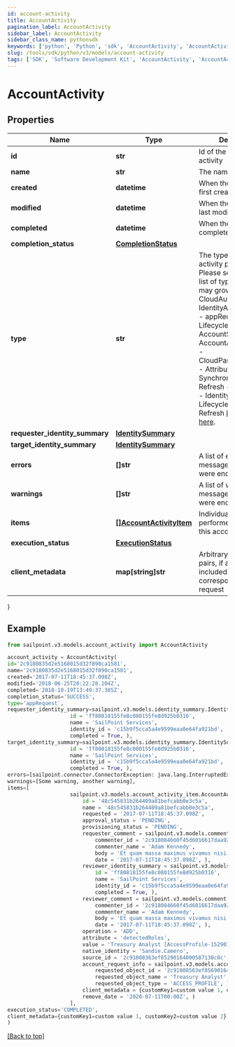 ```yaml
---
id: account-activity
title: AccountActivity
pagination_label: AccountActivity
sidebar_label: AccountActivity
sidebar_class_name: pythonsdk
keywords: ['python', 'Python', 'sdk', 'AccountActivity', 'AccountActivity']
slug: /tools/sdk/python/v3/models/account-activity
tags: ['SDK', 'Software Development Kit', 'AccountActivity', 'AccountActivity']
---
```


# AccountActivity

## Properties

| Name | Type | Description | Notes |
| --- | --- | --- | --- |
| **id** | **str** | Id of the account activity | [optional] |
| **name** | **str** | The name of the activity | [optional] |
| **created** | **datetime** | When the activity was first created | [optional] |
| **modified** | **datetime** | When the activity was last modified | [optional] |
| **completed** | **datetime** | When the activity was completed | [optional] |
| **completion_status** | [**CompletionStatus**](completion-status) |  | [optional] |
| **type** | **str** | The type of action the activity performed. Please see the following list of types. This list may grow over time. - CloudAutomated - IdentityAttributeUpdate - appRequest - LifecycleStateChange - AccountStateUpdate - AccountAttributeUpdate - CloudPasswordRequest - Attribute Synchronization Refresh - Certification - Identity Refresh - Lifecycle Change Refresh [Learn more here](https://documentation.sailpoint.com/saas/help/search/searchable-fields.html#searching-account-activity-data). | [optional] |
| **requester_identity_summary** | [**IdentitySummary**](identity-summary) |  | [optional] |
| **target_identity_summary** | [**IdentitySummary**](identity-summary) |  | [optional] |
| **errors** | **[]str** | A list of error messages, if any, that were encountered. | [optional] |
| **warnings** | **[]str** | A list of warning messages, if any, that were encountered. | [optional] |
| **items** | [**[]AccountActivityItem**](account-activity-item) | Individual actions performed as part of this account activity | [optional] |
| **execution_status** | [**ExecutionStatus**](execution-status) |  | [optional] |
| **client_metadata** | **map[string]str** | Arbitrary key-value pairs, if any were included in the corresponding access request | [optional] |

}

## Example

```python
from sailpoint.v3.models.account_activity import AccountActivity

account_activity = AccountActivity(
id='2c9180835d2e5168015d32f890ca1581',
name='2c9180835d2e5168015d32f890ca1581',
created='2017-07-11T18:45:37.098Z',
modified='2018-06-25T20:22:28.104Z',
completed='2018-10-19T13:49:37.385Z',
completion_status='SUCCESS',
type='appRequest',
requester_identity_summary=sailpoint.v3.models.identity_summary.IdentitySummary(
                    id = 'ff80818155fe8c080155fe8d925b0316',
                    name = 'SailPoint Services',
                    identity_id = 'c15b9f5cca5a4e9599eaa0e64fa921bd',
                    completed = True, ),
target_identity_summary=sailpoint.v3.models.identity_summary.IdentitySummary(
                    id = 'ff80818155fe8c080155fe8d925b0316',
                    name = 'SailPoint Services',
                    identity_id = 'c15b9f5cca5a4e9599eaa0e64fa921bd',
                    completed = True, ),
errors=[sailpoint.connector.ConnectorException: java.lang.InterruptedException: Timeout waiting for response to message 0 from client 57a4ab97-ab3f-4aef-9fe2-0eaf15c73d26 after 60 seconds.],
warnings=[Some warning, another warning],
items=[
                    sailpoint.v3.models.account_activity_item.AccountActivityItem(
                        id = '48c545831b264409a81befcabb0e3c5a',
                        name = '48c545831b264409a81befcabb0e3c5a',
                        requested = '2017-07-11T18:45:37.098Z',
                        approval_status = 'PENDING',
                        provisioning_status = 'PENDING',
                        requester_comment = sailpoint.v3.models.comment.Comment(
                            commenter_id = '2c918084660f45d6016617daa9210584',
                            commenter_name = 'Adam Kennedy',
                            body = 'Et quam massa maximus vivamus nisi ut urna tincidunt metus elementum erat.',
                            date = '2017-07-11T18:45:37.098Z', ),
                        reviewer_identity_summary = sailpoint.v3.models.identity_summary.IdentitySummary(
                            id = 'ff80818155fe8c080155fe8d925b0316',
                            name = 'SailPoint Services',
                            identity_id = 'c15b9f5cca5a4e9599eaa0e64fa921bd',
                            completed = True, ),
                        reviewer_comment = sailpoint.v3.models.comment.Comment(
                            commenter_id = '2c918084660f45d6016617daa9210584',
                            commenter_name = 'Adam Kennedy',
                            body = 'Et quam massa maximus vivamus nisi ut urna tincidunt metus elementum erat.',
                            date = '2017-07-11T18:45:37.098Z', ),
                        operation = 'ADD',
                        attribute = 'detectedRoles',
                        value = 'Treasury Analyst [AccessProfile-1529010191212]',
                        native_identity = 'Sandie.Camero',
                        source_id = '2c91808363ef85290164000587130c0c',
                        account_request_info = sailpoint.v3.models.account_request_info.AccountRequestInfo(
                            requested_object_id = '2c91808563ef85690164001c31140c0c',
                            requested_object_name = 'Treasury Analyst',
                            requested_object_type = 'ACCESS_PROFILE', ),
                        client_metadata = {customKey1=custom value 1, customKey2=custom value 2},
                        remove_date = '2020-07-11T00:00Z', )
                    ],
execution_status='COMPLETED',
client_metadata={customKey1=custom value 1, customKey2=custom value 2}
)

```

[[Back to top]](#)
